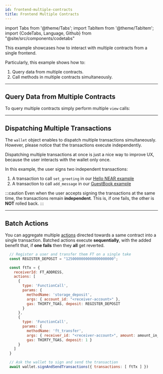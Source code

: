 ```yaml
---
id: frontend-multiple-contracts
title: Frontend Multiple Contracts
---
```

import Tabs from '@theme/Tabs';
import TabItem from '@theme/TabItem';
import {CodeTabs, Language, Github} from "@site/src/components/codetabs"

This example showcases how to interact with multiple contracts from a single frontend.

Particularly, this example shows how to:
1. Query data from multiple contracts.
2. Call methods in multiple contracts simultaneously.

---

## Query Data from Multiple Contracts

To query multiple contracts simply perform multiple `view` calls:

<Language value="🌐 JavaScript" language="ts">
  <Github fname="index.js" 
        url="https://github.com/near-examples/frontend-multiple-contracts/blob/main/frontend/index.js"
        start="70" end="76" />
</Language>


---

## Dispatching Multiple Transactions
The `wallet` object enables to dispatch multiple transactions simultaneously. However, please notice that the transactions execute independently.

Dispatching multiple transactions at once is just a nice way to improve UX, because the user interacts with the wallet only once.

<Language value="🌐 JavaScript" language="ts">
  <Github fname="index.js" 
          url="https://github.com/near-examples/frontend-multiple-contracts/blob/main/frontend/index.js"
          start="39" end="66" />
</Language>

In this example, the user signs two independent transactions:
1. A transaction to call `set_greeting` in our [Hello NEAR example](https://github.com/near-examples/hello-near-rust)
2. A transaction to call `add_message` in our [GuestBook example](https://github.com/near-examples/guest-book-rust)

:::caution
Even when the user accepts signing the transactions at the same time, the
transactions remain **independent**. This is, if one fails, the other is **NOT** rolled back.
:::

---

## Batch Actions
You can aggregate multiple [actions](../../2.develop/contracts/actions.md) directed towards a same contract into a single transaction. Batched actions execute **sequentially**, with the added benefit that, if **one fails** then they **all** get reverted.

```js
  // Register a user and transfer them FT on a single take
  const REGISTER_DEPOSIT = "1250000000000000000000";

  const ftTx = {
    receiverId: FT_ADDRESS,
    actions: [
      {
        type: 'FunctionCall',
        params: {
          methodName: 'storage_deposit',
          args: { account_id: "<receiver-account>" },
          gas: THIRTY_TGAS, deposit: REGISTER_DEPOSIT
        }
      },
      {
        type: 'FunctionCall',
        params: {
          methodName: 'ft_transfer',
          args: { receiver_id: "<receiver-account>", amount: amount_in_yocto },
          gas: THIRTY_TGAS, deposit: 1 }
      }
    ]
  }

  // Ask the wallet to sign and send the transaction
  await wallet.signAndSendTransactions({ transactions: [ ftTx ] })
```
